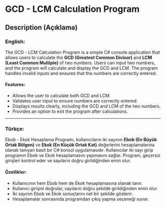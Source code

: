 # GCD - LCM Calculation Program

## Description (Açıklama)

### English:

The GCD - LCM Calculation Program is a simple C# console application that allows users to calculate the **GCD (Greatest Common Divisor)** and **LCM (Least Common Multiple)** of two numbers. Users can input two numbers, and the program will calculate and display the GCD and LCM. The program handles invalid inputs and ensures that the numbers are correctly entered.

#### Features:
- Allows the user to calculate both GCD and LCM.
- Validates user input to ensure numbers are correctly entered.
- Displays results clearly, including the GCD and LCM of the two numbers.
- Provides an option to exit the program after calculations.

---

### Türkçe:

Ebob - Ekok Hesaplama Programı, kullanıcıların iki sayının **Ebob (En Büyük Ortak Bölgen)** ve **Ekok (En Küçük Ortak Kat)** değerlerini hesaplamalarına olanak tanıyan basit bir C# konsol uygulamasıdır. Kullanıcılar iki sayı girip programın Ebob ve Ekok hesaplamasını yapmasını sağlar. Program, geçersiz girişleri kontrol eder ve sayıların doğru girildiğinden emin olur.

#### Özellikler:
- Kullanıcının hem Ebob hem de Ekok hesaplamasına olanak tanır.
- Kullanıcı girişini doğrular, sayıların doğru şekilde girildiğinden emin olur.
- İki sayının Ebob ve Ekok sonuçlarını net bir şekilde gösterir.
- Hesaplamalar sonrasında programdan çıkış yapma seçeneği sunar.
